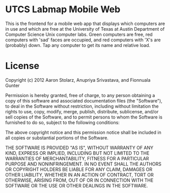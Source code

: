 UTCS Labmap Mobile Web
======================
This is the frontend for a mobile web app that displays which computers are in use and which are free at the University of Texas at Austin Department of Computer Science Unix computer labs. Green computers are free, red computers with 'sad' faces are occupied, and red computers with 'X's are (probably) down. Tap any computer to get its name and relative load.

License
=======
Copyright (c) 2012 Aaron Stolarz, Anupriya Srivastava, and Fionnuala Gunter

Permission is hereby granted, free of charge, to any person obtaining a copy of this software and associated documentation files (the "Software"), to deal in the Software without restriction, including without limitation the rights to use, copy, modify, merge, publish, distribute, sublicense, and/or sell copies of the Software, and to permit persons to whom the Software is furnished to do so, subject to the following conditions:

The above copyright notice and this permission notice shall be included in all copies or substantial portions of the Software.

THE SOFTWARE IS PROVIDED "AS IS", WITHOUT WARRANTY OF ANY KIND, EXPRESS OR IMPLIED, INCLUDING BUT NOT LIMITED TO THE WARRANTIES OF MERCHANTABILITY, FITNESS FOR A PARTICULAR PURPOSE AND NONINFRINGEMENT. IN NO EVENT SHALL THE AUTHORS OR COPYRIGHT HOLDERS BE LIABLE FOR ANY CLAIM, DAMAGES OR OTHER LIABILITY, WHETHER IN AN ACTION OF CONTRACT, TORT OR OTHERWISE, ARISING FROM, OUT OF OR IN CONNECTION WITH THE SOFTWARE OR THE USE OR OTHER DEALINGS IN THE SOFTWARE.
